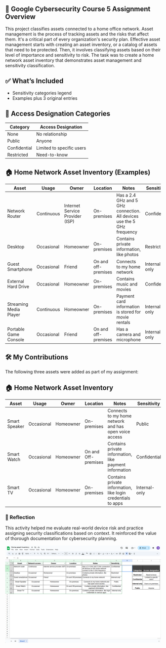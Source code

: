 ## 📘 Google Cybersecurity Course 5 Assignment Overview 
This project classifies assets connected to a home office network. Asset management is the process of tracking assets and the risks that affect them. It's a critical part of every organization's security plan. Effective asset management starts with creating an asset inventory, or a catalog of assets that need to be protected. Then, it involves classifying assets based on their level of importance and sensitivity to risk. The task was to create a home network asset inventory that demonstrates asset management and sensitivity classification.

## ✅ What’s Included
- Sensitivity categories legend
- Examples plus 3 original entries

## 🔐 Access Designation Categories

| Category     | Access Designation        |
|--------------|----------------------------|
| None         | No relationship            |
| Public       | Anyone                     |
| Confidential | Limited to specific users  |
| Restricted   | Need-to-know               |

## 🏠 Home Network Asset Inventory (Examples)

| Asset                  | Usage      | Owner              | Location            | Notes                                                                       | Sensitivity     |
|------------------------|------------|--------------------|---------------------|------------------------------------------------------------------------------|------------------|
| Network Router         | Continuous | Internet Service Provider (ISP) | On-premises     | Has a 2.4 GHz and 5 GHz connection. All devices use the 5 GHz frequency     | Confidential     |
| Desktop                | Occasional | Homeowner           | On-premises         | Contains private information, like photos                                   | Restricted       |
| Guest Smartphone       | Occasional | Friend              | On and off-premises | Connects to my home network                                                 | Internal-only    |
| External Hard Drive    | Occasional | Homeowner           | On-premises         | Contains music and movies                                                   | Confidential     |
| Streaming Media Player | Continuous | Homeowner           | On-premises         | Payment card information is stored for movie rentals                        | Internal-only    |
| Portable Game Console  | Occasional | Friend              | On and off-premises | Has a camera and microphone                                                 | Internal-only    |

## 🛠️ My Contributions
The following three assets were added as part of my assignment:

## 🏠 Home Network Asset Inventory

| Asset         | Usage      | Owner     | Location           | Notes                                                           | Sensitivity     |
|---------------|------------|-----------|--------------------|------------------------------------------------------------------|------------------|
| Smart Speaker | Occasional | Homeowner | On-premises        | Connects to my home network and has open voice access           | Public           |
| Smart Watch   | Occasional | Homeowner | On and Off-premises| Contains private information, like payment information           | Confidential     |
| Smart TV      | Occasional | Homeowner | On-premises        | Contains private information, like login credentials to apps     | Internal-only    |

### 🧠 Reflection
This activity helped me evaluate real-world device risk and practice assigning security classifications based on context. It reinforced the value of thorough documentation for cybersecurity planning.

![Home Network Asset Chart](home-network-chart.png)

